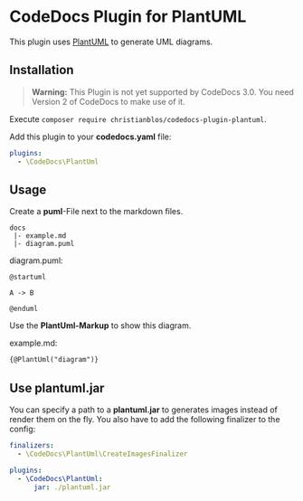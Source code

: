 # CodeDocs Plugin for PlantUML

This plugin uses [PlantUML](http://plantuml.com/) to generate UML diagrams.

## Installation

> **Warning:** This Plugin is not yet supported by CodeDocs 3.0. You need Version 2 of CodeDocs to make use of it. 

Execute `composer require christianblos/codedocs-plugin-plantuml`.

Add this plugin to your **codedocs.yaml** file:

```yaml
plugins:
  - \CodeDocs\PlantUml
```

## Usage

Create a **puml**-File next to the markdown files.

```
docs
 |- example.md
 |- diagram.puml
```

diagram.puml:

```
@startuml

A -> B

@enduml
```


Use the **PlantUml-Markup** to show this diagram.

example.md:

```md
{@PlantUml("diagram")}
```

## Use plantuml.jar

You can specify a path to a **plantuml.jar** to generates images instead of render them on the fly.
You also have to add the following finalizer to the config:

```yaml
finalizers:
  - \CodeDocs\PlantUml\CreateImagesFinalizer

plugins:
  - \CodeDocs\PlantUml:
      jar: ./plantuml.jar
```
